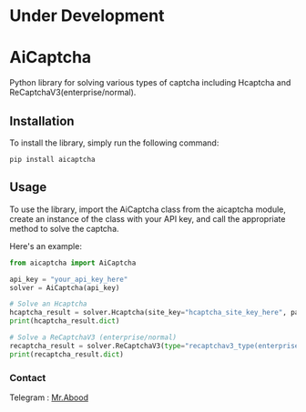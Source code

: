 # Under Development
# AiCaptcha
Python library for solving various types of captcha including Hcaptcha and ReCaptchaV3(enterprise/normal).

## Installation
To install the library, simply run the following command:
``` 
pip install aicaptcha
```
## Usage
To use the library, import the AiCaptcha class from the aicaptcha module, create an instance of the class with your API key, and call the appropriate method to solve the captcha.

Here's an example:
``` python
from aicaptcha import AiCaptcha

api_key = "your_api_key_here"
solver = AiCaptcha(api_key)

# Solve an Hcaptcha
hcaptcha_result = solver.Hcaptcha(site_key="hcaptcha_site_key_here", page_url="hcaptcha_page_url_here")
print(hcaptcha_result.dict)

# Solve a ReCaptchaV3 (enterprise/normal)
recaptcha_result = solver.ReCaptchaV3(type="recaptchav3_type(enterprise/normal)", site_key="recaptchav3_site_key_here", page_url="recaptchav3_page_url_here", action="recaptchav3_action_here")
print(recaptcha_result.dict)
```

### Contact
Telegram : [Mr.Abood](https://t.me/O0O0I)

